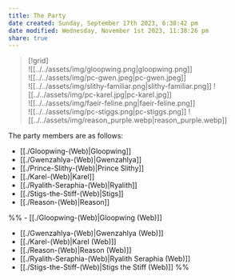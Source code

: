 ```yaml
---
title: The Party
date created: Sunday, September 17th 2023, 6:38:42 pm
date modified: Wednesday, November 1st 2023, 11:38:26 pm
share: true
---
```



> [!grid]  
> ![[../../assets/img/gloopwing.png|gloopwing.png]]  
> ![[../../assets/img/pc-gwen.jpeg|pc-gwen.jpeg]]  
> ![[../../assets/img/slithy-familiar.png|slithy-familiar.png]]
> ![[../../assets/img/pc-karel.jpg|pc-karel.jpg]]  
> ![[../../assets/img/faeir-feline.png|faeir-feline.png]]  
> ![[../../assets/img/pc-stiggs.png|pc-stiggs.png]]
> ![[../../assets/img/reason_purple.webp|reason_purple.webp]]

The party members are as follows: 

- [[./Gloopwing-(Web)|Gloopwing]]
- [[./Gwenzahlya-(Web)|Gwenzahlya]]
- [[./Prince-Slithy-(Web)|Prince Slithy]]
- [[./Karel-(Web)|Karel]]
- [[./Ryalith-Seraphia-(Web)|Ryalith]]
- [[./Stigs-the-Stiff-(Web)|Stigs]]
- [[./Reason-(Web)|Reason]]


%% - [[./Gloopwing-(Web)|Gloopwing (Web)]]
- [[./Gwenzahlya-(Web)|Gwenzahlya (Web)]]
- [[./Karel-(Web)|Karel (Web)]]
- [[./Reason-(Web)|Reason (Web)]]
- [[./Ryalith-Seraphia-(Web)|Ryalith Seraphia (Web)]]
- [[./Stigs-the-Stiff-(Web)|Stigs the Stiff (Web)]]
 %%
